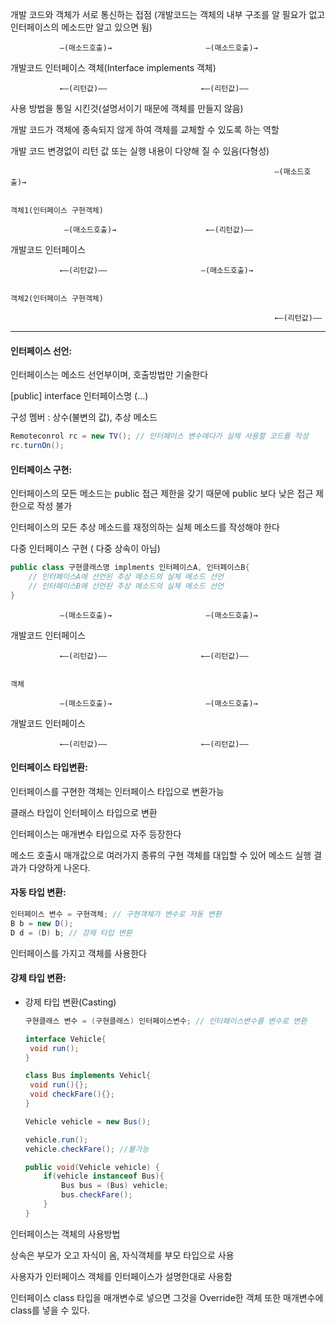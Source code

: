 개발 코드와 객체가 서로 통신하는 접점 (개발코드는 객체의 내부 구조를 알 필요가 없고 인터페이스의 메소드만 알고 있으면 됨)

               —(매소드호출)→                     —(매소드호출)→ 

개발코드                            인터페이스                              객체(Interface implements 객체)

               ←—(리턴값)——                     ←—(리턴값)—— 

사용 방법을 통일 시킨것(설명서이기 때문에 객체를 만들지 않음)

개발 코드가 객체에 종속되지 않게 하여 객체를 교체할 수 있도록 하는 역할

개발 코드 변경없이 리턴 값 또는 실행 내용이 다양해 질 수 있음(다형성)

                                                               —(매소드호출)→ 

                                                                                            객체1(인터페이스 구현객체)

                —(매소드호출)→                    ←—(리턴값)—— 

개발코드                            인터페이스

               ←—(리턴값)——                     —(매소드호출)→ 

                                                                                            객체2(인터페이스 구현객체)

                                                               ←—(리턴값)——
                                                               
                                                              
***
#### 인터페이스 선언:
인터페이스는 메소드 선언부이며, 호출방법만 기술한다

[public] interface 인터페이스명 (...)

구성 멤버 : 상수(불변의 값), 추상 메소드

```java
Remoteconrol rc = new TV(); // 인터페이스 변수에다가 실제 사용할 코드를 작성
rc.turnOn();
```

#### 인터페이스 구현:
인터페이스의 모든 메소드는 public 접근 제한을 갖기 때문에 public 보다 낮은 접근 제한으로 작성 불가

인터페이스의 모든 추상 메소드를 재정의하는 실체 메소드를 작성해야 한다

다중 인터페이스 구현 ( 다중 상속이 아님)

```java
public class 구현클래스명 implments 인터페이스A, 인터페이스B{
	// 인터페이스A에 선언된 추상 메소드의 실체 메소드 선언
	// 인터페이스B에 선언된 추상 메소드의 실체 메소드 선언
}
```

               —(매소드호출)→                     —(매소드호출)→ 

개발코드                            인터페이스                              

               ←—(리턴값)——                     ←—(리턴값)——

                                                                                        객체 

               —(매소드호출)→                     —(매소드호출)→ 

개발코드                            인터페이스                              

               ←—(리턴값)——                     ←—(리턴값)——

#### 인터페이스 타입변환:
인터페이스를 구현한 객체는 인터페이스 타입으로 변환가능

클래스 타입이 인터페이스 타입으로 변환

인터페이스는 매개변수 타입으로 자주 등장한다

메소드 호출시 매개값으로 여러가지 종류의 구현 객체를 대입할 수 있어 메소드 실행 결과가 다양하게 나온다.

#### 자동 타입 변환:
```java
인터페이스 변수 = 구현객체; // 구현객체가 변수로 자동 변환
B b = new D();
D d = (D) b; // 강제 타입 변환
```

인터페이스를 가지고 객체를 사용한다

#### 강제 타입 변환:
- 강제 타입 변환(Casting)

    ```java
    구현클래스 변수 = (구현클래스) 인터페이스변수; // 인터페이스변수를 변수로 변환
    ```

    ```java
    interface Vehicle{
     void run();
    }

    class Bus implements Vehicl{
     void run(){};
     void checkFare(){};
    }

    Vehicle vehicle = new Bus();

    vehicle.run();
    vehicle.checkFare(); //불가능

    public void(Vehicle vehicle) {
    	if(vehicle instanceof Bus){
    		Bus bus = (Bus) vehicle;
    		bus.checkFare();
    	}
    }
    ```

인터페이스는 객체의 사용방법 

상속은 부모가 오고 자식이 옴, 자식객체를 부모 타입으로 사용

사용자가 인터페이스 객체를 인터페이스가 설명한대로 사용함

인터페이스 class 타입을  매개변수로 넣으면 그것을 Override한 객체 또한 매개변수에 class를 넣을 수 있다.

